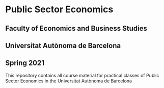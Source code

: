 # Public Sector Economics

## 	Faculty of Economics and Business Studies
## Universitat Autònoma de Barcelona
## Spring 2021

This repository contains all course material for practical classes of Public Sector Economics in the Universitat Autònoma de Barcelona
